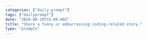 ```yaml
---
categories: ["daily-prompt"]
tags: ["dailyprompt"]
date: "2024-08-20T15:00:00Z"
title: "Share a funny or embarrassing coding-related story."
type: "prompts"
---
```

